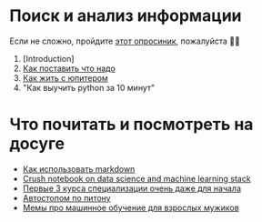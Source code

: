 # Поиск и анализ информации

Если не сложно, пройдите [этот опросиник](https://goo.gl/forms/61XvMiUx4i0zfDC02), пожалуйста 🧙🏿‍

1. [Introduction]
  1. [Как поставить что надо](Introduction/jupyter_notebook.md)
  2. [Как жить с юпитером](Introduction/python_example.ipynb)
  3. "Как выучить python за 10 минут"

# Что почитать и посмотреть на досуге
- [Как использовать markdown](https://github.com/adam-p/markdown-here/wiki/Markdown-Cheatsheet)
- [Crush notebook on data science and machine learning stack](https://github.com/yandexdataschool/Practical_RL/blob/master/week1_intro/primer_python_for_ml/recap_ml.ipynb)
- [Первые 3 курса специализации очень даже для начала](https://www.coursera.org/specializations/machine-learning-data-analysis)
- [Автостопом по питону](https://docs.python-guide.org/starting/install3/osx/)
- [Мемы про машинное обучение для взрослых мужиков](https://vk.com/weirdkerneltricks)

